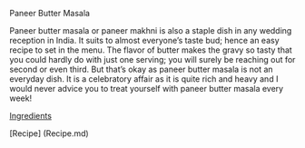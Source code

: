 Paneer Butter Masala

Paneer butter masala or paneer makhni is also a staple dish in any wedding reception in India. It suits to almost everyone’s taste bud; hence an easy recipe to set in the menu. The flavor of butter makes the gravy so tasty that you could hardly do with just one serving; you will surely be reaching out for second or even third. But that’s okay as paneer butter masala is not an everyday dish. It is a celebratory affair as it is quite rich and heavy and I would never advice you to treat yourself with paneer butter masala every week!

[Ingredients](Ingredients.md)

[Recipe] (Recipe.md)